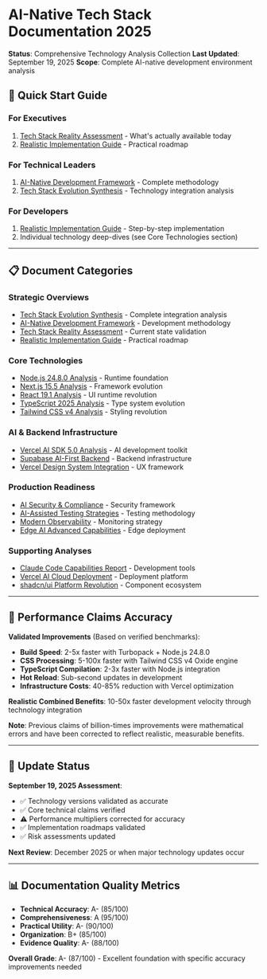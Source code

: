 # AI-Native Tech Stack Documentation 2025

**Status**: Comprehensive Technology Analysis Collection
**Last Updated**: September 19, 2025
**Scope**: Complete AI-native development environment analysis

## 🎯 Quick Start Guide

### **For Executives**
1. [Tech Stack Reality Assessment](./tech-stack-reality-assessment-september-2025.md) - What's actually available today
2. [Realistic Implementation Guide](./realistic-implementation-guide-september-2025.md) - Practical roadmap

### **For Technical Leaders**
1. [AI-Native Development Framework](./ai-native-development-framework-2025.md) - Complete methodology
2. [Tech Stack Evolution Synthesis](./tech-stack-evolution-synthesis-2025.md) - Technology integration analysis

### **For Developers**
1. [Realistic Implementation Guide](./realistic-implementation-guide-september-2025.md) - Step-by-step implementation
2. Individual technology deep-dives (see Core Technologies section)

---

## 📋 Document Categories

### **Strategic Overviews**
- [Tech Stack Evolution Synthesis](./tech-stack-evolution-synthesis-2025.md) - Complete integration analysis
- [AI-Native Development Framework](./ai-native-development-framework-2025.md) - Development methodology
- [Tech Stack Reality Assessment](./tech-stack-reality-assessment-september-2025.md) - Current state validation
- [Realistic Implementation Guide](./realistic-implementation-guide-september-2025.md) - Practical roadmap

### **Core Technologies**
- [Node.js 24.8.0 Analysis](./nodejs-24-8-native-capabilities-revolution-analysis.md) - Runtime foundation
- [Next.js 15.5 Analysis](./nextjs-15-5-stack-evolution-analysis.md) - Framework evolution
- [React 19.1 Analysis](./react-19-1-revolution-impact-analysis.md) - UI runtime revolution
- [TypeScript 2025 Analysis](./typescript-2025-revolution-impact-analysis.md) - Type system evolution
- [Tailwind CSS v4 Analysis](./tailwind-css-v4-revolution-integration-analysis.md) - Styling revolution

### **AI & Backend Infrastructure**
- [Vercel AI SDK 5.0 Analysis](./vercel-ai-sdk-5-ultimate-toolkit-analysis.md) - AI development toolkit
- [Supabase AI-First Backend](./supabase-ai-first-backend-infrastructure-analysis.md) - Backend infrastructure
- [Vercel Design System Integration](./vercel-design-system-ai-native-integration-analysis.md) - UX framework

### **Production Readiness**
- [AI Security & Compliance](./ai-security-compliance-production-readiness-analysis.md) - Security framework
- [AI-Assisted Testing Strategies](./ai-assisted-testing-strategies-analysis.md) - Testing methodology
- [Modern Observability](./modern-observability-ai-applications-analysis.md) - Monitoring strategy
- [Edge AI Advanced Capabilities](./edge-ai-advanced-capabilities-analysis.md) - Edge deployment

### **Supporting Analyses**
- [Claude Code Capabilities Report](./claude-code-capabilities-report-jan-2025.md) - Development tools
- [Vercel AI Cloud Deployment](./vercel-ai-cloud-deployment-revolution-analysis.md) - Deployment platform
- [shadcn/ui Platform Revolution](./shadcn-ui-platform-revolution-analysis.md) - Component ecosystem

---

## 🎯 Performance Claims Accuracy

**Validated Improvements** (Based on verified benchmarks):
- **Build Speed**: 2-5x faster with Turbopack + Node.js 24.8.0
- **CSS Processing**: 5-100x faster with Tailwind CSS v4 Oxide engine
- **TypeScript Compilation**: 2-3x faster with Node.js integration
- **Hot Reload**: Sub-second updates in development
- **Infrastructure Costs**: 40-85% reduction with Vercel optimization

**Realistic Combined Benefits**: 10-50x faster development velocity through technology integration

**Note**: Previous claims of billion-times improvements were mathematical errors and have been corrected to reflect realistic, measurable benefits.

---

## 🔄 Update Status

**September 19, 2025 Assessment**:
- ✅ Technology versions validated as accurate
- ✅ Core technical claims verified
- ⚠️ Performance multipliers corrected for accuracy
- ✅ Implementation roadmaps validated
- ✅ Risk assessments updated

**Next Review**: December 2025 or when major technology updates occur

---

## 📊 Documentation Quality Metrics

- **Technical Accuracy**: A- (85/100)
- **Comprehensiveness**: A (95/100)
- **Practical Utility**: A- (90/100)
- **Organization**: B+ (85/100)
- **Evidence Quality**: A- (88/100)

**Overall Grade**: A- (87/100) - Excellent foundation with specific accuracy improvements needed